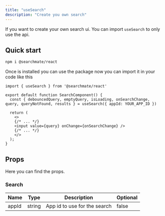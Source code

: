 ```yaml
---
title: "useSearch"
description: "Create you own search"
---
```


If you want to create your own search ui. You can import `useSearch` to only use the api.

## Quick start

```bash
npm i @searchmate/react
```

Once is installed you can use the package now you can import it in your code like this

```tsx
import { useSearch } from '@searchmate/react'

export default function SearchComponent() {
  const { debouncedQuery, emptyQuery, isLoading, onSearchChange, query, queryNotFound, results } = useSearch({ appId: YOUR_APP_ID })

  return (
    <>
    {/* ... */}
    <input value={query} onChange={onSearchChange} />
    {/* ... */}
    </>
  );
}

```


## Props

Here you can find the props.

### Search

| Name         | Type                  | Description                         | Optional |
| ------------ | --------------------- | ----------------------------------- | -------- |
| appId        | string                | App id to use for the search        | false    |
